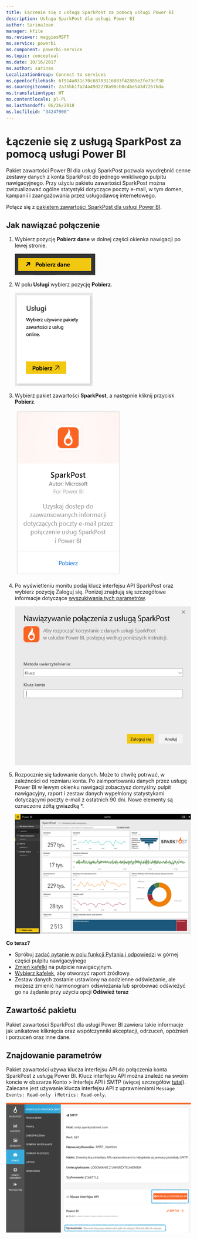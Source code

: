 ```yaml
---
title: Łączenie się z usługą SparkPost za pomocą usługi Power BI
description: Usługa SparkPost dla usługi Power BI
author: SarinaJoan
manager: kfile
ms.reviewer: maggiesMSFT
ms.service: powerbi
ms.component: powerbi-service
ms.topic: conceptual
ms.date: 10/16/2017
ms.author: sarinas
LocalizationGroup: Connect to services
ms.openlocfilehash: 6f914a031c70c68703116083f42885e2fe79cf30
ms.sourcegitcommit: 2a7bbb1fa24a49d2278a90cb0c4be543d7267bda
ms.translationtype: HT
ms.contentlocale: pl-PL
ms.lasthandoff: 06/26/2018
ms.locfileid: "34247900"
---
```

# <a name="connect-to-sparkpost-with-power-bi"></a>Łączenie się z usługą SparkPost za pomocą usługi Power BI
Pakiet zawartości Power BI dla usługi SparkPost pozwala wyodrębnić cenne zestawy danych z konta SparkPost do jednego wnikliwego pulpitu nawigacyjnego. Przy użyciu pakietu zawartości SparkPost można zwizualizować ogólne statystyki dotyczące poczty e-mail, w tym domen, kampanii i zaangażowania przez usługodawcę internetowego.

Połącz się z [pakietem zawartości SparkPost dla usługi Power BI](https://app.powerbi.com/getdata/services/spark-post).

## <a name="how-to-connect"></a>Jak nawiązać połączenie
1. Wybierz pozycję **Pobierz dane** w dolnej części okienka nawigacji po lewej stronie.
   
   ![](media/service-connect-to-sparkpost/getdata.png)
2. W polu **Usługi** wybierz pozycję **Pobierz**.
   
   ![](media/service-connect-to-sparkpost/services.png)
3. Wybierz pakiet zawartości **SparkPost**, a następnie kliknij przycisk **Pobierz**. 
   
   ![](media/service-connect-to-sparkpost/sparkpost.png)
4. Po wyświetleniu monitu podaj klucz interfejsu API SparkPost oraz wybierz pozycję Zaloguj się. Poniżej znajdują się szczegółowe informacje dotyczące [wyszukiwania tych parametrów](#FindingParams).
   
   ![](media/service-connect-to-sparkpost/creds.png)
5. Rozpocznie się ładowanie danych. Może to chwilę potrwać, w zależności od rozmiaru konta. Po zaimportowaniu danych przez usługę Power BI w lewym okienku nawigacji zobaczysz domyślny pulpit nawigacyjny, raport i zestaw danych wypełniony statystykami dotyczącymi poczty e-mail z ostatnich 90 dni. Nowe elementy są oznaczone żółtą gwiazdką \*.
   
   ![](media/service-connect-to-sparkpost/dashboard.png)

**Co teraz?**

* Spróbuj [zadać pytanie w polu funkcji Pytania i odpowiedzi](power-bi-q-and-a.md) w górnej części pulpitu nawigacyjnego
* [Zmień kafelki](service-dashboard-edit-tile.md) na pulpicie nawigacyjnym.
* [Wybierz kafelek](service-dashboard-tiles.md), aby otworzyć raport źródłowy.
* Zestaw danych zostanie ustawiony na codzienne odświeżanie, ale możesz zmienić harmonogram odświeżania lub spróbować odświeżyć go na żądanie przy użyciu opcji **Odśwież teraz**

## <a name="whats-included"></a>Zawartość pakietu
Pakiet zawartości SparkPost dla usługi Power BI zawiera takie informacje jak unikatowe kliknięcia oraz współczynniki akceptacji, odrzuceń, opóźnień i porzuceń oraz inne dane.

<a name="FindingParams"></a>

## <a name="finding-parameters"></a>Znajdowanie parametrów
Pakiet zawartości używa klucza interfejsu API do połączenia konta SparkPost z usługą Power BI. Klucz interfejsu API można znaleźć na swoim koncie w obszarze Konto \> Interfejs API i SMTP (więcej szczegółów [tutaj](https://support.sparkpost.com/customer/portal/articles/1933377-create-api-keys)). Zalecane jest używanie klucza interfejsu API z uprawnieniami `Message Events: Read-only ` i `Metrics: Read-only`.

![](media/service-connect-to-sparkpost/sparkpost1.png)

